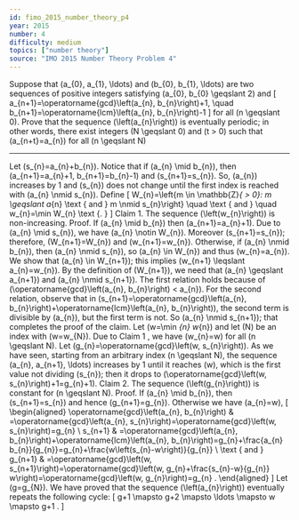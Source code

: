 ```yaml
---
id: fimo_2015_number_theory_p4
year: 2015
number: 4
difficulty: medium
topics: ["number theory"]
source: "IMO 2015 Number Theory Problem 4"
---
```


Suppose that \(a_{0}, a_{1}, \ldots\) and \(b_{0}, b_{1}, \ldots\) are two sequences of positive integers satisfying \(a_{0}, b_{0} \geqslant 2\) and
\[
a_{n+1}=\operatorname{gcd}\left(a_{n}, b_{n}\right)+1, \quad b_{n+1}=\operatorname{lcm}\left(a_{n}, b_{n}\right)-1
\]
for all \(n \geqslant 0\). Prove that the sequence \(\left(a_{n}\right)\) is eventually periodic; in other words, there exist integers \(N \geqslant 0\) and \(t > 0\) such that \(a_{n+t}=a_{n}\) for all \(n \geqslant N\)

---
Let \(s_{n}=a_{n}+b_{n}\). Notice that if \(a_{n} \mid b_{n}\), then \(a_{n+1}=a_{n}+1, b_{n+1}=b_{n}-1\) and \(s_{n+1}=s_{n}\). So, \(a_{n}\) increases by 1 and \(s_{n}\) does not change until the first index is reached with \(a_{n} \nmid s_{n}\). Define
\[
W_{n}=\left\{m \in \mathbb{Z}_{ > 0}: m \geqslant a_{n} \text { and } m \nmid s_{n}\right\} \quad \text { and } \quad w_{n}=\min W_{n} \text {. }
\]
Claim 1. The sequence \(\left(w_{n}\right)\) is non-increasing.
Proof. If \(a_{n} \mid b_{n}\) then \(a_{n+1}=a_{n}+1\). Due to \(a_{n} \mid s_{n}\), we have \(a_{n} \notin W_{n}\). Moreover \(s_{n+1}=s_{n}\); therefore, \(W_{n+1}=W_{n}\) and \(w_{n+1}=w_{n}\).
Otherwise, if \(a_{n} \nmid b_{n}\), then \(a_{n} \nmid s_{n}\), so \(a_{n} \in W_{n}\) and thus \(w_{n}=a_{n}\). We show that \(a_{n} \in W_{n+1}\); this implies \(w_{n+1} \leqslant a_{n}=w_{n}\). By the definition of \(W_{n+1}\), we need that \(a_{n} \geqslant a_{n+1}\) and \(a_{n} \nmid s_{n+1}\). The first relation holds because of \(\operatorname{gcd}\left(a_{n}, b_{n}\right) < a_{n}\). For the second relation, observe that in \(s_{n+1}=\operatorname{gcd}\left(a_{n}, b_{n}\right)+\operatorname{lcm}\left(a_{n}, b_{n}\right)\), the second term is divisible by \(a_{n}\), but the first term is not. So \(a_{n} \nmid s_{n+1}\); that completes the proof of the claim.
Let \(w=\min _{n} w_{n}\) and let \(N\) be an index with \(w=w_{N}\). Due to Claim 1 , we have \(w_{n}=w\) for all \(n \geqslant N\).
Let \(g_{n}=\operatorname{gcd}\left(w, s_{n}\right)\). As we have seen, starting from an arbitrary index \(n \geqslant N\), the sequence \(a_{n}, a_{n+1}, \ldots\) increases by 1 until it reaches \(w\), which is the first value not dividing \(s_{n}\); then it drops to \(\operatorname{gcd}\left(w, s_{n}\right)+1=g_{n}+1\).
Claim 2. The sequence \(\left(g_{n}\right)\) is constant for \(n \geqslant N\).
Proof. If \(a_{n} \mid b_{n}\), then \(s_{n+1}=s_{n}\) and hence \(g_{n+1}=g_{n}\). Otherwise we have \(a_{n}=w\),
\[
\begin{aligned}
\operatorname{gcd}\left(a_{n}, b_{n}\right) & =\operatorname{gcd}\left(a_{n}, s_{n}\right)=\operatorname{gcd}\left(w, s_{n}\right)=g_{n} \\
s_{n+1} & =\operatorname{gcd}\left(a_{n}, b_{n}\right)+\operatorname{lcm}\left(a_{n}, b_{n}\right)=g_{n}+\frac{a_{n} b_{n}}{g_{n}}=g_{n}+\frac{w\left(s_{n}-w\right)}{g_{n}} \\
\text { and } g_{n+1} & =\operatorname{gcd}\left(w, s_{n+1}\right)=\operatorname{gcd}\left(w, g_{n}+\frac{s_{n}-w}{g_{n}} w\right)=\operatorname{gcd}\left(w, g_{n}\right)=g_{n} .
\end{aligned}
\]
Let \(g=g_{N}\). We have proved that the sequence \(\left(a_{n}\right)\) eventually repeats the following cycle:
\[
g+1 \mapsto g+2 \mapsto \ldots \mapsto w \mapsto g+1 .
\]
